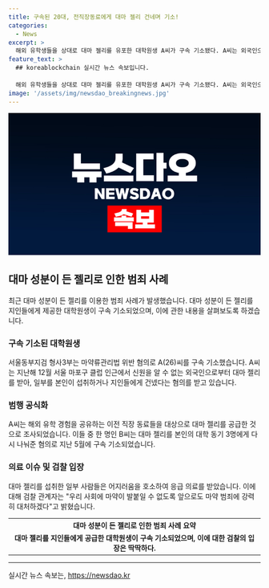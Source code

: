 ```yaml
---
title: 구속된 20대, 전직장동료에게 대마 젤리 건네며 기소!
categories:
  - News
excerpt: >
  해외 유학생들을 상대로 대마 젤리를 유포한 대학원생 A씨가 구속 기소됐다. A씨는 외국인으로부터 받은 젤리 일부를 먹거나 지인들에게 나누었으며, 한 지인인 B씨는 먹은 후 동기들에게 다시 나눠준 혐의로 구속 기소됐다. 먹은 사람들 중 2명은 어지러움을 호소하여 병원으로 옮겨졌고, 검찰은 이러한 사례를 통해 마약 범죄에 강력히 대응하겠다고 밝혔다. (150자)
feature_text: >
  ## koreablockchain 실시간 뉴스 속보입니다.

  해외 유학생들을 상대로 대마 젤리를 유포한 대학원생 A씨가 구속 기소됐다. A씨는 외국인으로부터 받은 젤리 일부를 먹거나 지인들에게 나누었으며, 한 지인인 B씨는 먹은 후 동기들에게 다시 나눠준 혐의로 구속 기소됐다. 먹은 사람들 중 2명은 어지러움을 호소하여 병원으로 옮겨졌고, 검찰은 이러한 사례를 통해 마약 범죄에 강력히 대응하겠다고 밝혔다. (150자)
image: '/assets/img/newsdao_breakingnews.jpg'
---
```


<p><img src="/assets/img/newsdao_breakingnews.jpg" alt="koreablockchain 속보" /></p>

<h2 data-ke-size="size26">대마 성분이 든 젤리로 인한 범죄 사례</h2>

<p data-ke-size="size16">최근 대마 성분이 든 젤리를 이용한 범죄 사례가 발생했습니다. 대마 성분이 든 젤리를 지인들에게 제공한 대학원생이 구속 기소되었으며, 이에 관한 내용을 살펴보도록 하겠습니다.</p>

<h3>구속 기소된 대학원생</h3>

<p data-ke-size="size16">서울동부지검 형사3부는 마약류관리법 위반 혐의로 A(26)씨를 구속 기소했습니다. A씨는 지난해 12월 서울 마포구 클럽 인근에서 신원을 알 수 없는 외국인으로부터 대마 젤리를 받아, 일부를 본인이 섭취하거나 지인들에게 건넸다는 혐의를 받고 있습니다.</p>

<h3>범행 공식화</h3>

<p data-ke-size="size16">A씨는 해외 유학 경험을 공유하는 이전 직장 동료들을 대상으로 대마 젤리를 공급한 것으로 조사되었습니다. 이들 중 한 명인 B씨는 대마 젤리를 본인의 대학 동기 3명에게 다시 나눠준 혐의로 지난 5월에 구속 기소되었습니다.</p>

<h3>의료 이슈 및 검찰 입장</h3>

<p data-ke-size="size16">대마 젤리를 섭취한 일부 사람들은 어지러움을 호소하여 응급 의료를 받았습니다. 이에 대해 검찰 관계자는 "우리 사회에 마약이 발붙일 수 없도록 앞으로도 마약 범죄에 강력히 대처하겠다"고 밝혔습니다.</p>

<table>
    <tr>
        <th style="text-align: center;">대마 성분이 든 젤리로 인한 범죄 사례 요약</th>
    </tr>
    <td style="text-align: center; height: 17px;"><b>대마 젤리를 지인들에게 공급한 대학원생이 구속 기소되었으며, 이에 대한 검찰의 입장은 딱딱하다.</b></td>
</table>

<p><hr></p>
실시간 뉴스 속보는, <a href="https://newsdao.kr" rel="dofollow">https://newsdao.kr</a>


